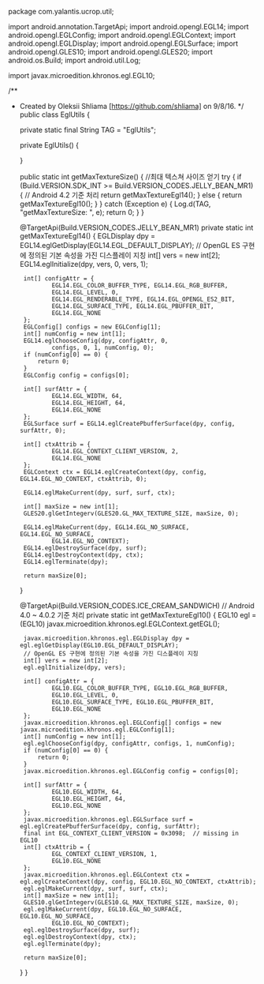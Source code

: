 package com.yalantis.ucrop.util;

import android.annotation.TargetApi;
import android.opengl.EGL14;
import android.opengl.EGLConfig;
import android.opengl.EGLContext;
import android.opengl.EGLDisplay;
import android.opengl.EGLSurface;
import android.opengl.GLES10;
import android.opengl.GLES20;
import android.os.Build;
import android.util.Log;

import javax.microedition.khronos.egl.EGL10;

/**
 * Created by Oleksii Shliama [https://github.com/shliama] on 9/8/16.
 */
public class EglUtils {

    private static final String TAG = "EglUtils";

    private EglUtils() {

    }

    public static int getMaxTextureSize() { //최대 텍스쳐 사이즈 얻기
        try {
            if (Build.VERSION.SDK_INT >= Build.VERSION_CODES.JELLY_BEAN_MR1) {  // Android 4.2 기준 처리
                return getMaxTextureEgl14();
            } else {
                return getMaxTextureEgl10();
            }
        } catch (Exception e) {
            Log.d(TAG, "getMaxTextureSize: ", e);
            return 0;
        }
    }

    @TargetApi(Build.VERSION_CODES.JELLY_BEAN_MR1)
    private static int getMaxTextureEgl14() {
        EGLDisplay dpy = EGL14.eglGetDisplay(EGL14.EGL_DEFAULT_DISPLAY);
        // OpenGL ES 구현에 정의된 기본 속성을 가진 디스플레이 지칭
        int[] vers = new int[2];
        EGL14.eglInitialize(dpy, vers, 0, vers, 1);

        int[] configAttr = {
                EGL14.EGL_COLOR_BUFFER_TYPE, EGL14.EGL_RGB_BUFFER,
                EGL14.EGL_LEVEL, 0,
                EGL14.EGL_RENDERABLE_TYPE, EGL14.EGL_OPENGL_ES2_BIT,
                EGL14.EGL_SURFACE_TYPE, EGL14.EGL_PBUFFER_BIT,
                EGL14.EGL_NONE
        };
        EGLConfig[] configs = new EGLConfig[1];
        int[] numConfig = new int[1];
        EGL14.eglChooseConfig(dpy, configAttr, 0,
                configs, 0, 1, numConfig, 0);
        if (numConfig[0] == 0) {
            return 0;
        }
        EGLConfig config = configs[0];

        int[] surfAttr = {
                EGL14.EGL_WIDTH, 64,
                EGL14.EGL_HEIGHT, 64,
                EGL14.EGL_NONE
        };
        EGLSurface surf = EGL14.eglCreatePbufferSurface(dpy, config, surfAttr, 0);

        int[] ctxAttrib = {
                EGL14.EGL_CONTEXT_CLIENT_VERSION, 2,
                EGL14.EGL_NONE
        };
        EGLContext ctx = EGL14.eglCreateContext(dpy, config, EGL14.EGL_NO_CONTEXT, ctxAttrib, 0);

        EGL14.eglMakeCurrent(dpy, surf, surf, ctx);

        int[] maxSize = new int[1];
        GLES20.glGetIntegerv(GLES20.GL_MAX_TEXTURE_SIZE, maxSize, 0);

        EGL14.eglMakeCurrent(dpy, EGL14.EGL_NO_SURFACE, EGL14.EGL_NO_SURFACE,
                EGL14.EGL_NO_CONTEXT);
        EGL14.eglDestroySurface(dpy, surf);
        EGL14.eglDestroyContext(dpy, ctx);
        EGL14.eglTerminate(dpy);

        return maxSize[0];
    }

    @TargetApi(Build.VERSION_CODES.ICE_CREAM_SANDWICH)  // Android 4.0 ~ 4.0.2 기준 처리
    private static int getMaxTextureEgl10() {
        EGL10 egl = (EGL10) javax.microedition.khronos.egl.EGLContext.getEGL();

        javax.microedition.khronos.egl.EGLDisplay dpy = egl.eglGetDisplay(EGL10.EGL_DEFAULT_DISPLAY);
        // OpenGL ES 구현에 정의된 기본 속성을 가진 디스플레이 지칭
        int[] vers = new int[2];
        egl.eglInitialize(dpy, vers);

        int[] configAttr = {
                EGL10.EGL_COLOR_BUFFER_TYPE, EGL10.EGL_RGB_BUFFER,
                EGL10.EGL_LEVEL, 0,
                EGL10.EGL_SURFACE_TYPE, EGL10.EGL_PBUFFER_BIT,
                EGL10.EGL_NONE
        };
        javax.microedition.khronos.egl.EGLConfig[] configs = new javax.microedition.khronos.egl.EGLConfig[1];
        int[] numConfig = new int[1];
        egl.eglChooseConfig(dpy, configAttr, configs, 1, numConfig);
        if (numConfig[0] == 0) {
            return 0;
        }
        javax.microedition.khronos.egl.EGLConfig config = configs[0];

        int[] surfAttr = {
                EGL10.EGL_WIDTH, 64,
                EGL10.EGL_HEIGHT, 64,
                EGL10.EGL_NONE
        };
        javax.microedition.khronos.egl.EGLSurface surf = egl.eglCreatePbufferSurface(dpy, config, surfAttr);
        final int EGL_CONTEXT_CLIENT_VERSION = 0x3098;  // missing in EGL10
        int[] ctxAttrib = {
                EGL_CONTEXT_CLIENT_VERSION, 1,
                EGL10.EGL_NONE
        };
        javax.microedition.khronos.egl.EGLContext ctx = egl.eglCreateContext(dpy, config, EGL10.EGL_NO_CONTEXT, ctxAttrib);
        egl.eglMakeCurrent(dpy, surf, surf, ctx);
        int[] maxSize = new int[1];
        GLES10.glGetIntegerv(GLES10.GL_MAX_TEXTURE_SIZE, maxSize, 0);
        egl.eglMakeCurrent(dpy, EGL10.EGL_NO_SURFACE, EGL10.EGL_NO_SURFACE,
                EGL10.EGL_NO_CONTEXT);
        egl.eglDestroySurface(dpy, surf);
        egl.eglDestroyContext(dpy, ctx);
        egl.eglTerminate(dpy);

        return maxSize[0];
    }
}
